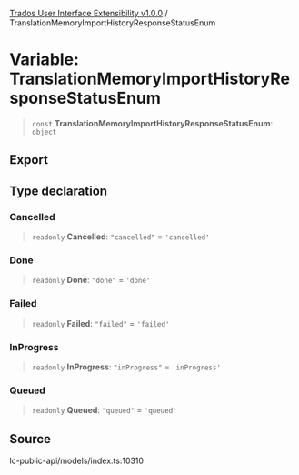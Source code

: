 [Trados User Interface Extensibility v1.0.0](../wiki/globals) / TranslationMemoryImportHistoryResponseStatusEnum

# Variable: TranslationMemoryImportHistoryResponseStatusEnum

> `const` **TranslationMemoryImportHistoryResponseStatusEnum**: `object`

## Export

## Type declaration

### Cancelled

> `readonly` **Cancelled**: `"cancelled"` = `'cancelled'`

### Done

> `readonly` **Done**: `"done"` = `'done'`

### Failed

> `readonly` **Failed**: `"failed"` = `'failed'`

### InProgress

> `readonly` **InProgress**: `"inProgress"` = `'inProgress'`

### Queued

> `readonly` **Queued**: `"queued"` = `'queued'`

## Source

lc-public-api/models/index.ts:10310

